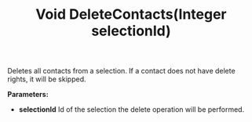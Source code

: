 ﻿---
uid: crmscript_ref_NSSelectionAgent_DeleteContacts
title: Void DeleteContacts(Integer selectionId)
intellisense: NSSelectionAgent.DeleteContacts
keywords: NSSelectionAgent, DeleteContacts
so.topic: reference
---

Deletes all contacts from a selection. If a contact does not have delete rights, it will be skipped.

**Parameters:**
 - **selectionId** Id of the selection the delete operation will be performed.
